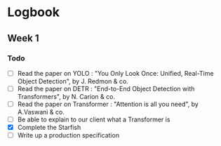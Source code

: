 # Logbook

## Week 1

### Todo

- [ ] Read the paper on YOLO : "You Only Look Once: Unified, Real-Time Object Detection", by J. Redmon & co.
- [ ] Read the paper on DETR : "End-to-End Object Detection with Transformers", by N. Carion & co.
- [ ] Read the paper on Transformer : "Attention is all you need", by A.Vaswani & co.
- [ ] Be able to explain to our client what a Transformer is
- [x] Complete the Starfish
- [ ] Write up a production specification
